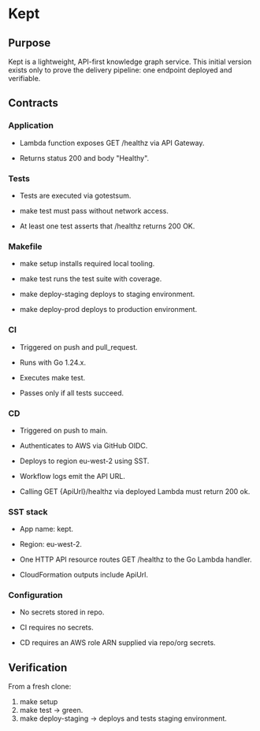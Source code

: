 # Kept
## Purpose

Kept is a lightweight, API-first knowledge graph service.
This initial version exists only to prove the delivery pipeline: one endpoint deployed and verifiable.

## Contracts
### Application

 - Lambda function exposes GET /healthz via API Gateway.

 - Returns status 200 and body "Healthy".

### Tests

 - Tests are executed via gotestsum.

 - make test must pass without network access.

 - At least one test asserts that /healthz returns 200 OK.

### Makefile

 - make setup installs required local tooling.

 - make test runs the test suite with coverage.

 - make deploy-staging deploys to staging environment.
 
 - make deploy-prod deploys to production environment.

### CI

 - Triggered on push and pull_request.

 - Runs with Go 1.24.x.

 - Executes make test.

 - Passes only if all tests succeed.

### CD

 - Triggered on push to main.

 - Authenticates to AWS via GitHub OIDC.

 - Deploys to region eu-west-2 using SST.

 - Workflow logs emit the API URL.

 - Calling GET {ApiUrl}/healthz via deployed Lambda must return 200 ok.

### SST stack

 - App name: kept.

 - Region: eu-west-2.

 - One HTTP API resource routes GET /healthz to the Go Lambda handler.

 - CloudFormation outputs include ApiUrl.

### Configuration

 - No secrets stored in repo.

 - CI requires no secrets.

 - CD requires an AWS role ARN supplied via repo/org secrets.

## Verification

From a fresh clone:

1. make setup
2. make test → green.
3. make deploy-staging → deploys and tests staging environment.
